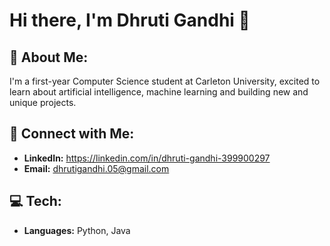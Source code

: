 # Hi there, I'm Dhruti Gandhi 👋

## 💫 About Me:
I'm a first-year Computer Science student at Carleton University, excited to learn about artificial intelligence, machine learning and building new and unique projects.

## 🔗 Connect with Me:
- **LinkedIn:** https://linkedin.com/in/dhruti-gandhi-399900297
- **Email:** dhrutigandhi.05@gmail.com

## 💻 Tech:
- **Languages:** Python, Java
